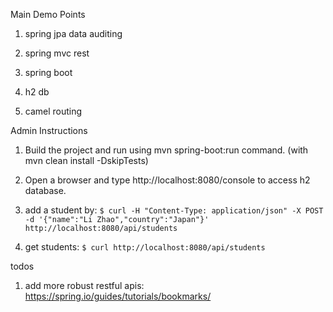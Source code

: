 
Main Demo Points
1. spring jpa data auditing

2. spring mvc rest

3. spring boot

4. h2 db

5. camel routing


Admin Instructions
1. Build the project and run using mvn spring-boot:run command. (with mvn clean install -DskipTests)

2. Open a browser and type http://localhost:8080/console to access h2 database.

3. add a student by:
`$ curl -H "Content-Type: application/json" -X POST -d '{"name":"Li Zhao","country":"Japan"}' http://localhost:8080/api/students`

4. get students:
`$ curl http://localhost:8080/api/students`

todos
1. add more robust restful apis:
https://spring.io/guides/tutorials/bookmarks/
